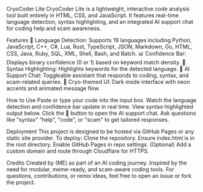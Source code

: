 CryoCoder Lite
CryoCoder Lite is a lightweight, interactive code analysis tool built entirely in HTML, CSS, and JavaScript. It features real-time language detection, syntax highlighting, and an integrated AI support chat for coding help and scam awareness.

Features
🧠 Language Detection: Supports 19 languages including Python, JavaScript, C++, C#, Lua, Rust, TypeScript, JSON, Markdown, Go, HTML, CSS, Java, Ruby, SQL, XML, Shell, Bash, and Batch.
📊 Confidence Bar: Displays binary confidence (0 or 1) based on keyword match density.
🎨 Syntax Highlighting: Highlights keywords for the detected language.
💬 AI Support Chat: Toggleable assistant that responds to coding, syntax, and scam-related queries.
🐳 Cryo-themed UI: Dark mode interface with neon accents and animated message flow.

How to Use
Paste or type your code into the input box.
Watch the language detection and confidence bar update in real time.
View syntax-highlighted output below.
Click the 💬 button to open the AI support chat.
Ask questions like "syntax” “help", "code", or "scam" to get tailored responses.

Deployment
This project is designed to be hosted via GitHub Pages or any static site provider. 
To deploy:
Clone the repository.
Ensure index.html is in the root directory.
Enable GitHub Pages in repo settings.
(Optional) Add a custom domain and route through Cloudflare for HTTPS.

Credits
Created by (ME) as part of an AI coding journey. Inspired by the need for modular, meme-ready, and scam-aware coding tools.
For questions, contributions, or remix ideas, feel free to open an issue or fork the project.
